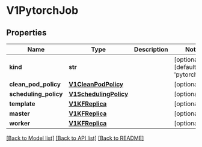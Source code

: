 # V1PytorchJob


## Properties
Name | Type | Description | Notes
------------ | ------------- | ------------- | -------------
**kind** | **str** |  | [optional] [default to 'pytorch_job']
**clean_pod_policy** | [**V1CleanPodPolicy**](V1CleanPodPolicy.md) |  | [optional] 
**scheduling_policy** | [**V1SchedulingPolicy**](V1SchedulingPolicy.md) |  | [optional] 
**template** | [**V1KFReplica**](V1KFReplica.md) |  | [optional] 
**master** | [**V1KFReplica**](V1KFReplica.md) |  | [optional] 
**worker** | [**V1KFReplica**](V1KFReplica.md) |  | [optional] 

[[Back to Model list]](../README.md#documentation-for-models) [[Back to API list]](../README.md#documentation-for-api-endpoints) [[Back to README]](../README.md)


